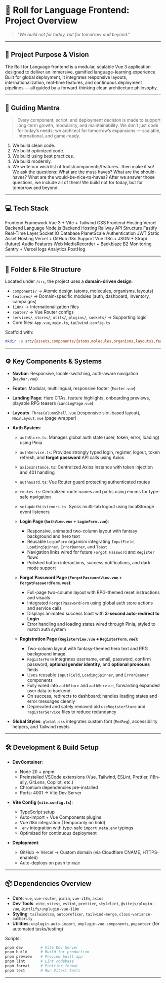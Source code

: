 # 🏰 **Roll for Language Frontend: Project Overview**

> *“We build not for today, but for tomorrow and beyond.”*

---

## 🌟 **Project Purpose & Vision**

The Roll for Language frontend is a modular, scalable Vue 3 application designed to deliver an immersive, gamified language-learning experience. Built for global deployment, it integrates responsive layouts, internationalization, real-time features, and continuous deployment pipelines — all guided by a forward-thinking clean architecture philosophy.

---

## 🏹 **Guiding Mantra**

> Every component, script, and deployment decision is made to support long-term growth, modularity, and maintainability. We don’t just code for today’s needs; we architect for tomorrow’s expansions — scalable, international, and game-ready.

1. We build clean code.
2. We build optimized code.
3. We build using best practices.
4. We build modernly.
5. We write our wish list of tools/components/features…then make it so!
We ask the questions:
What are the must-haves? What are the should-haves? What are the would-be-nice-to-haves?
After we answer those questions, we include all of them! We build not for today, but for tomorrow and beyond.

---

## 💻 **Tech Stack**

Frontend Framework	Vue 3 + Vite + Tailwind CSS
Frontend Hosting	Vercel
Backend Language	Node.js
Backend Hosting	Railway
API Structure	Fastify
Real-Time Layer	Socket.IO
Database	PlanetScale
Authentication	JWT
Static Asset Hosting	Vercel + GitHub
i18n Support	Vue I18n + JSON + Strapi (future)
Audio Features	Web MediaRecorder + Backblaze B2
Monitoring	Sentry + Vercel logs
Analytics	PostHog

---

## 📁 **Folder & File Structure**

Located under `/src`, the project uses a **domain-driven design**:

* `components/` → Atomic design (atoms, molecules, organisms, layouts)
* `features/` → Domain-specific modules (auth, dashboard, inventory, campaigns)
* `i18n/` → Internationalization files
* `router/` → Vue Router configs
* `services/`, `stores/`, `utils/`, `plugins/`, `sockets/` → Supporting logic
* Core files: `App.vue`, `main.ts`, `tailwind.config.ts`

Scaffold with:

```bash
mkdir -p src/{assets,components/{atoms,molecules,organisms,layouts},features/{auth,dashboard,inventory,campaigns}/{components,stores,services,views,types},i18n,router,stores,services,utils,plugins,sockets,views}
```

---

## ⚙ **Key Components & Systems**

* **Navbar**: Responsive, locale-switching, auth-aware navigation (`Navbar.vue`)

* **Footer**: Modular, multilingual, responsive footer (`Footer.vue`)

* **Landing Page**: Hero CTAs, feature highlights, onboarding previews, playable RPG teasers (`LandingPage.vue`)

* **Layouts**: `ThreeColumnShell.vue` (responsive slot-based layout), `MainLayout.vue` (page wrapper)

* **Auth System**:

  * `authStore.ts`: Manages global auth state (user, token, error, loading) using Pinia

  * `authService.ts`: Provides strongly typed login, register, logout, token refresh, and **forgot password** API calls using Axios

  * `axiosInstance.ts`: Centralized Axios instance with token injection and 401 handling

  * `authGuard.ts`: Vue Router guard protecting authenticated routes

  * `routes.ts`: Centralized route names and paths using enums for type-safe navigation

  * `setupAuthListeners.ts`: Syncs multi-tab logout using localStorage event listeners

  * **Login Page (`AuthView.vue` + `LoginForm.vue`)**:

    * Responsive, animated two-column layout with fantasy background and hero text
    * Reusable `LoginForm` organism integrating `InputField`, `LoadingSpinner`, `ErrorBanner`, and `Toast`
    * Navigation links wired for future `Forgot Password` and `Register` flows
    * Polished button interactions, success notifications, and dark mode support

  * **Forgot Password Page (`ForgotPasswordView.vue` + `ForgotPasswordForm.vue`)**:

    * Full-page two-column layout with RPG-themed reset instructions and visuals
    * Integrated `ForgotPasswordForm` using global auth store actions and service calls
    * Displays animated success toast with **3-second auto-redirect to Login**
    * Error handling and loading states wired through Pinia, styled to match auth system

  * **Registration Page (`RegisterView.vue` + `RegisterForm.vue`)**:

    * Two-column layout with fantasy-themed hero text and RPG background image
    * `RegisterForm` integrates username, email, password, confirm password, **optional gender identity**, and **optional pronouns** fields
    * Uses reusable `InputField`, `LoadingSpinner`, and `ErrorBanner` components
    * Fully wired into `authStore` and `authService`, forwarding expanded user data to backend
    * On success, redirects to dashboard; handles loading states and error messages cleanly
    * Deprecated and safely removed old `useRegisterStore` and `registerService` files to reduce redundancy

* **Global Styles**: `global.css` integrates custom font (`MedReg`), accessibility helpers, and Tailwind resets

---

## 🛠 **Development & Build Setup**

* **DevContainer**:

  * Node 20 + pnpm
  * Preinstalled VSCode extensions (Vue, Tailwind, ESLint, Prettier, i18n-ally, GitLens, Copilot, etc.)
  * Chromium dependencies pre-installed
  * Ports: 4001 → Vite Dev Server

* **Vite Config (`vite.config.ts`)**:

  * TypeScript setup
  * Auto-Import + Vue Components plugins
  * Vue i18n integration (Temporarily on hold)
  * `.env` integration with type-safe `import.meta.env` typings
  * Optimized for continuous deployment

* **Deployment**:

  * GitHub → Vercel → Custom domain (via Cloudflare CNAME, HTTPS-enabled)
  * Auto-deploys on push to `main`

---

## 📦 **Dependencies Overview**

* **Core**: `vue`, `vue-router`, `pinia`, `vue-i18n`, `axios`
* **Dev Tools**: `vite`, `vitest`, `eslint`, `prettier`, `stylelint`, `@vitejs/plugin-vue`, `@intlify/unplugin-vue-i18n`
* **Styling**: `tailwindcss`, `autoprefixer`, `tailwind-merge`, `class-variance-authority`
* **Utilities**: `unplugin-auto-import`, `unplugin-vue-components`, `puppeteer` (for automated tasks/testing)

Scripts:

```bash
pnpm dev        # Vite Dev Server
pnpm build      # Build for production
pnpm preview    # Preview built app
pnpm lint       # Lint codebase
pnpm format     # Prettier format
pnpm test       # Run Vitest tests
```

---